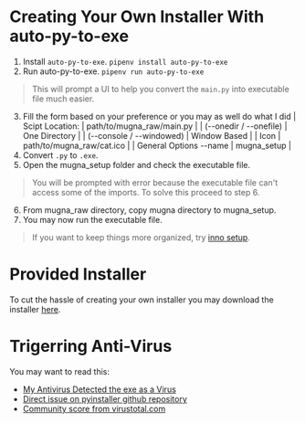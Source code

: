 # Creating Your Own Installer With auto-py-to-exe
1. Install `auto-py-to-exe`.
`pipenv install auto-py-to-exe`
2. Run auto-py-to-exe.
`pipenv run auto-py-to-exe`
> This will prompt a UI to help you convert the `main.py` into executable file much easier.
3. Fill the form based on your preference or you may as well do what I did
| Scipt Location: | path/to/mugna_raw/main.py |
| (--onedir / --onefile) | One Directory |
| (--console / --windowed) | Window Based |
| Icon | path/to/mugna_raw/cat.ico |
| General Options --name | mugna_setup |
4. Convert `.py` to `.exe`.
5. Open the mugna_setup folder and check the executable file.
> You will be prompted with error because the executable file can't access some of the imports. To solve this proceed to step 6.
6. From mugna_raw directory, copy mugna directory to mugna_setup.
7. You may now run the executable file.

> If you want to keep things more organized, try [inno setup](https://jrsoftware.org/isdl.php).

# Provided Installer
To cut the hassle of creating your own installer you may download the installer [here]().

# Trigerring Anti-Virus 
You may want to read this:
- [My Antivirus Detected the exe as a Virus](https://nitratine.net/blog/post/issues-when-using-auto-py-to-exe/#my-antivirus-detected-the-exe-as-a-virus)
- [Direct issue on pyinstaller github repository](https://github.com/pyinstaller/pyinstaller/issues/2501#issuecomment-286230354)
- [Community score from virustotal.com](https://www.virustotal.com/gui/file/f94140a95bb613c79e66e01b430acd2eab8c27af4e3a9b280b061b916f79cf81/detection)